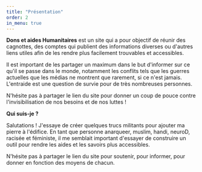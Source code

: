 ```yaml
---
title: "Présentation"
order: 2
in_menu: true
---
```

**Dons et aides Humanitaires** est un site qui a pour objectif de réunir des cagnottes, des comptes qui publient des informations diverses ou d'autres liens utiles afin de les rendre plus facilement trouvables et accessibles.

Il est important de les partager un maximum dans le but d'informer sur ce qu'il se passe dans le monde, notamment les conflits tels que les guerres actuelles que les médias ne montrent que rarement, si ce n'est jamais. L'entraide est une question de survie pour de très nombreuses personnes.

N'hésite pas à partager le lien du site pour donner un coup de pouce contre l'invisibilisation de nos besoins et de nos luttes ! 

**Qui suis-je ?**

Salutations ! J'essaye de créer quelques trucs militants pour ajouter ma pierre à l'édifice. En tant que personne anarqueer, muslim, handi, neuroD, racisée et féministe, il me semblait important d'essayer de construire un outil pour rendre les aides et les savoirs plus accessibles. 

N'hésite pas à partager le lien du site pour soutenir, pour informer, pour donner en fonction des moyens de chacun. 